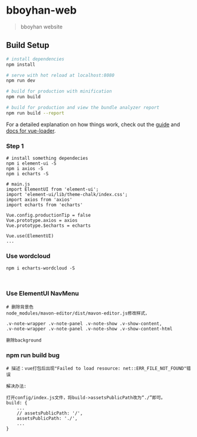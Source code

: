 # bboyhan-web

> bboyhan website

## Build Setup

``` bash
# install dependencies
npm install

# serve with hot reload at localhost:8080
npm run dev

# build for production with minification
npm run build

# build for production and view the bundle analyzer report
npm run build --report
```

For a detailed explanation on how things work, check out the [guide](http://vuejs-templates.github.io/webpack/) and [docs for vue-loader](http://vuejs.github.io/vue-loader).

### Step 1

```
# install something dependecies
npm i element-ui -S
npm i axios -S
npm i echarts -S

# main.js
import ElementUI from 'element-ui';
import 'element-ui/lib/theme-chalk/index.css';
import axios from 'axios'
import echarts from 'echarts'

Vue.config.productionTip = false
Vue.prototype.axios = axios
Vue.prototype.$echarts = echarts

Vue.use(ElementUI)
...

```

### Use wordcloud

```
npm i echarts-wordcloud -S



```

### Use ElementUI NavMenu

```
# 删除背景色
node_modules/mavon-editor/dist/mavon-editor.js修改样式，

.v-note-wrapper .v-note-panel .v-note-show .v-show-content,
.v-note-wrapper .v-note-panel .v-note-show .v-show-content-html

删除background

```

### npm run build bug

```
# 描述：vue打包后出现"Failed to load resource: net::ERR_FILE_NOT_FOUND"错误

解决办法:

打开config/index.js文件，将build->assetsPublicPath改为“./”即可。
build: {
    ...
    // assetsPublicPath: '/',
    assetsPublicPath: './',
    ...
}
```

